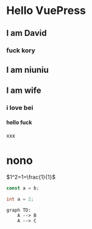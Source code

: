# Hello VuePress

## I am David

### fuck kory

## I am niuniu

## I am wife


### i love bei

#### hello fuck

xxx

# nono

$1^2=1=\frac{1}{1}$

```js
const a = b;
```

```java
int a = 2;
```

```mermaid
graph TD:
    A --> B
    A --> C
```